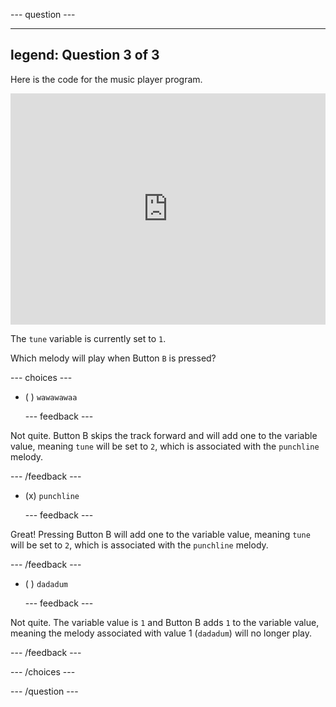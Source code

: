 
--- question ---

---
legend: Question 3 of 3
---

Here is the code for the music player program.

<div style="position:relative;height:calc(300px + 5em);width:100%;overflow:hidden;"><iframe style="position:absolute;top:0;left:0;width:100%;height:100%;" src="https://makecode.microbit.org/---codeembed#pub:_K2FhJU6MJ4V0" allowfullscreen="allowfullscreen" frameborder="0" sandbox="allow-scripts allow-same-origin"></iframe></div>

The `tune` variable is currently set to `1`.

Which melody will play when Button `B` is pressed?


--- choices ---

- ( ) `wawawawaa`
  
  --- feedback ---
  
Not quite. Button B skips the track forward and will add one to the variable value, meaning `tune` will be set to `2`, which is associated with the `punchline` melody.

  --- /feedback ---

- (x) `punchline`

  --- feedback ---

Great! Pressing Button B will add one to the variable value, meaning `tune` will be set to `2`, which is associated with the `punchline` melody.

  --- /feedback ---

- ( ) `dadadum`

  --- feedback ---

Not quite. The variable value is `1` and Button B adds `1` to the variable value, meaning the melody associated with value 1 (`dadadum`) will no longer play.

  --- /feedback ---

--- /choices ---

--- /question ---
